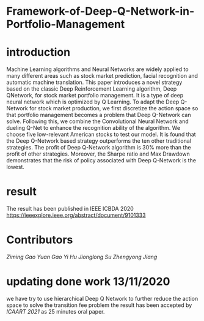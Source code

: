 # Framework-of-Deep-Q-Network-in-Portfolio-Management
# introduction
Machine Learning algorithms and Neural Networks are widely applied to many different areas such as stock market prediction, facial recognition and automatic machine translation. This paper introduces a novel strategy based on the classic Deep Reinforcement Learning algorithm, Deep QNetwork, for stock market portfolio management. It is a type of deep neural network which is optimized by Q Learning. To adapt the Deep Q-Network for stock market production, we first discretize the action space so that portfolio management becomes a problem that Deep Q-Network can solve. Following this, we combine the Convolutional Neural Network and dueling Q-Net to enhance the recognition ability of the algorithm. We choose five low-relevant American stocks to test our model. It is found that the Deep Q-Network based strategy outperforms the ten other traditional strategies. The profit of Deep Q-Network algorithm is 30% more than the profit of other strategies. Moreover, the Sharpe ratio and Max Drawdown demonstrates that the risk of policy associated with Deep Q-Network is the lowest.
# result
The result has been published in IEEE ICBDA 2020 https://ieeexplore.ieee.org/abstract/document/9101333
# Contributors
*Ziming Gao*
*Yuan Gao*
*Yi Hu*
*Jionglong Su*
*Zhengyong Jiang*
# updating done work 13/11/2020
we have try to use hierarchical Deep Q Network to further reduce the action space to solve the transition fee problem
the result has been accepted by *ICAART 2021* as 25 minutes oral paper.
